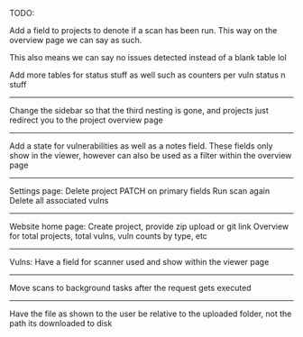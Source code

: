 TODO:

Add a field to projects to denote if a scan has been run. This way on the overview page we can say as such.

This also means we can say no issues detected instead of a blank table lol

Add more tables for status stuff as well such as counters per vuln status n stuff

---

Change the sidebar so that the third nesting is gone, and projects just redirect you to the project overview page

---

Add a state for vulnerabilities as well as a notes field. These fields only show in the viewer, however can also be used as a filter within the overview page

---

Settings page:
Delete project
PATCH on primary fields
Run scan again
Delete all associated vulns

---

Website home page:
Create project, provide zip upload or git link
Overview for total projects, total vulns, vuln counts by type, etc

---

Vulns:
Have a field for scanner used and show within the viewer page

---

Move scans to background tasks after the request gets executed

---

Have the file as shown to the user be relative to the uploaded folder, not the path its downloaded to disk